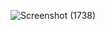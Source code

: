 

![Screenshot (1738)](https://github.com/KumariAnjali40/RealTime_Chat_Application/assets/142905766/2bb964f7-5a17-471e-b1bf-46377dc38d32)
